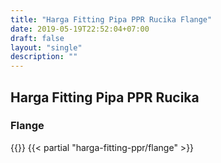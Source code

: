 ```yaml
---
title: "Harga Fitting Pipa PPR Rucika Flange"
date: 2019-05-19T22:52:04+07:00
draft: false
layout: "single"
description: ""
---
```


## Harga Fitting Pipa PPR Rucika
### Flange
{{<kontak-button>}}
{{< partial "harga-fitting-ppr/flange" >}}
